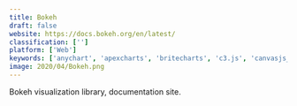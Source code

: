 ```yaml
---
title: Bokeh
draft: false 
website: https://docs.bokeh.org/en/latest/
classification: ['']
platform: ['Web']
keywords: ['anychart', 'apexcharts', 'britecharts', 'c3.js', 'canvasjs_charts', 'chart.js', 'chartist.js', 'matplotlib', 'plotly', 'processing.js', 'rawgraphs', 'recharts', 'shiny', 'tableau', 'three.js', 'vis.js', 'zoomcharts', 'amcharts']
image: 2020/04/Bokeh.png
---
```

Bokeh visualization library, documentation site.